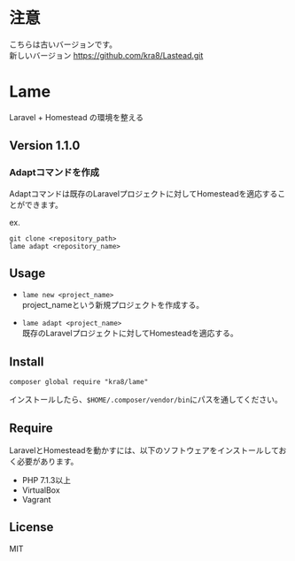 # 注意
こちらは古いバージョンです。  
新しいバージョン https://github.com/kra8/Lastead.git


# Lame
Laravel + Homestead の環境を整える

## Version 1.1.0
### Adaptコマンドを作成
Adaptコマンドは既存のLaravelプロジェクトに対してHomesteadを適応することができます。

ex.
```
git clone <repository_path>
lame adapt <repository_name>
```

## Usage
* `lame new <project_name>`  
project_nameという新規プロジェクトを作成する。

* `lame adapt <project_name>`  
既存のLaravelプロジェクトに対してHomesteadを適応する。

## Install
```
composer global require "kra8/lame"
```

インストールしたら、`$HOME/.composer/vendor/bin`にパスを通してください。

## Require
LaravelとHomesteadを動かすには、以下のソフトウェアをインストールしておく必要があります。

* PHP 7.1.3以上
* VirtualBox
* Vagrant

## License
MIT
